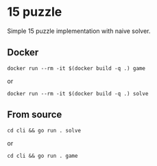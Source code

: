 # 15 puzzle
Simple 15 puzzle implementation with naive solver.

## Docker

```
docker run --rm -it $(docker build -q .) game
```
or 
```
docker run --rm -it $(docker build -q .) solve
```

## From source

```
cd cli && go run . solve
```
or
```
cd cli && go run . game
```
